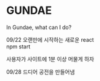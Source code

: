 # GUNDAE
In Gundae, what can I do?

09/22
오랜만에 시작하는 새로운 react <br/>
npm start

사용자가 사이트에 1분 이상 머물게 하자

09/28
드디어 공전을 만들어냄


